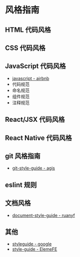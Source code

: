 # 风格指南

## HTML 代码风格

## CSS 代码风格

## JavaScript 代码风格

- [javascript - airbnb](https://github.com/airbnb/javascript)
- 代码规范
- 命名规范
- 组件规范
- 注释规范

## React/JSX 代码风格

## React Native 代码风格

## git 风格指南

- [git-style-guide - agis](https://github.com/agis/git-style-guide)

## eslint 规则

## 文档风格

- [document-style-guide - ruanyf](https://github.com/ruanyf/document-style-guide)

## 其他

- [styleguide - google](https://github.com/google/styleguide)
- [style-guide - ElemeFE](https://github.com/ElemeFE/style-guide)